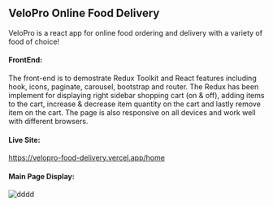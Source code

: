 ## VeloPro Online Food Delivery

VeloPro is a react app for online food ordering and delivery with a variety of food of choice!

#### FrontEnd: <br/>
The front-end is to demostrate Redux Toolkit and React features including hook, icons, paginate, carousel, bootstrap and router. The Redux has been implement for displaying right sidebar shopping cart (on & off), adding items to the cart, increase & decrease item quantity on the cart and lastly remove item on the cart. The page is also responsive on all devices and work well with different browsers.

#### Live Site: 
https://velopro-food-delivery.vercel.app/home

#### Main Page Display:
![dddd](https://user-images.githubusercontent.com/15988182/224137008-a0fa5214-6940-415d-bb53-8740d66da607.JPG)

